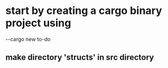 <!-- A simple project to implement and solidify rust knowledge -->
# start by creating a cargo binary project using 
--cargo new to-do
 <h2>make directory 'structs' in src directory</h2>
